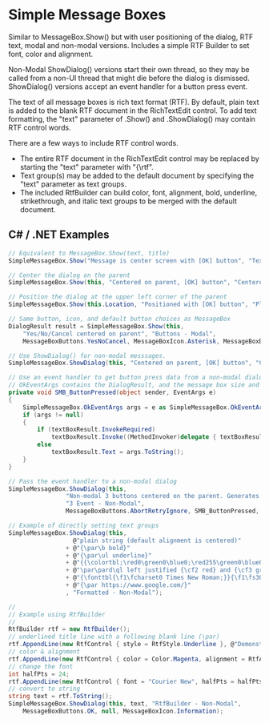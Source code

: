 # Simple Message Boxes
Similar to MessageBox.Show() but with user positioning of the dialog, RTF text, modal and non-modal versions. Includes a simple RTF Builder to set font, color and alignment.

Non-Modal ShowDialog() versions start their own thread, so they may be called from a non-UI thread that might die before the dialog is dismissed. ShowDialog() versions accept an event handler for a button press event.

The text of all message boxes is rich text format (RTF). By default, plain text is added to the blank RTF document in the RichTextEdit control. To add text formatting, the "text" parameter of .Show() and .ShowDialog() may contain RTF control words. 

There are a few ways to include RTF control words.
* The entire RTF document in the RichTextEdit control may be replaced by starting the "text" parameter with "{\rtf".
* Text group(s) may be added to the default document by specifying the "text" parameter as text groups.
* The included RtfBuilder can build color, font, alignment, bold, underline, strikethrough, and italic text groups to be merged with the default document.

## C# / .NET Examples
```csharp
// Equivalent to MessageBox.Show(text, title)
SimpleMessageBox.Show("Message is center screen with [OK] button", "Text/Title - Modal");

// Center the dialog on the parent
SimpleMessageBox.Show(this, "Centered on parent, [OK] button", "Centered - Modal");

// Position the dialog at the upper left corner of the parent
SimpleMessageBox.Show(this.Location, "Positioned with [OK] button", "Placed at location - Modal");

// Same button, icon, and default button choices as MessageBox
DialogResult result = SimpleMessageBox.Show(this, 
    "Yes/No/Cancel centered on parent", "Buttons - Modal",
    MessageBoxButtons.YesNoCancel, MessageBoxIcon.Asterisk, MessageBoxDefaultButton.Button3);

// Use ShowDialog() for non-modal messsages.
SimpleMessageBox.ShowDialog(this, "Centered on parent, [OK] button", "Centered - Non-Modal");

// Use an event handler to get button press data from a non-modal dialog.
// OkEventArgs contains the DialogResult, and the message box size and location when the button was pressed.
private void SMB_ButtonPressed(object sender, EventArgs e)
{
    SimpleMessageBox.OkEventArgs args = e as SimpleMessageBox.OkEventArgs;
    if (args != null)
    {
        if (textBoxResult.InvokeRequired)
            textBoxResult.Invoke((MethodInvoker)delegate { textBoxResult.Text = args.ToString(); });
        else
            textBoxResult.Text = args.ToString();
    }
}

// Pass the event handler to a non-modal dialog
SimpleMessageBox.ShowDialog(this,
                "Non-modal 3 buttons centered on the parent. Generates an event when a button is pressed.",
                "3 Event - Non-Modal",
                MessageBoxButtons.AbortRetryIgnore, SMB_ButtonPressed, MessageBoxIcon.Hand);

// Example of directly setting text groups
SimpleMessageBox.ShowDialog(this,
                  @"plain string (default alignment is centered)"
                + @"{\par\b bold}"
                + @"{\par\ul underline}"
                + @"{{\colortbl;\red0\green0\blue0;\red255\green0\blue0;\red0\green128\blue0;}"
                + @"\par\pard\ql left justified {\cf2 red} and {\cf3 green} \par}"
                + @"{\fonttbl{\f1\fcharset0 Times New Roman;}}{\f1\fs30 15pt Roman font}"
                + @"{\par https://www.google.com/}"
                , "Formatted - Non-Modal");

//
// Example using RtfBuilder
//
RtfBuilder rtf = new RtfBuilder();
// underlined title line with a following blank line (\par)
rtf.AppendLine(new RtfControl { style = RtfStyle.Underline }, @"Demonstrates RtfBuilder capabilities.\par");
// color & alignment
rtf.AppendLine(new RtfControl { color = Color.Magenta, alignment = RtfAlign.Left }, "Left aligned magenta");
// change the font
int halfPts = 24;
rtf.AppendLine(new RtfControl { font = "Courier New", halfPts = halfPts }, $"{halfPts / 2}pt Courier font");
// convert to string
string text = rtf.ToString();
SimpleMessageBox.ShowDialog(this, text, "RtfBuilder - Non-Modal", 
    MessageBoxButtons.OK, null, MessageBoxIcon.Information);


```

